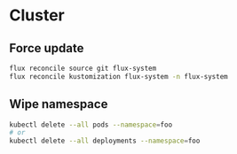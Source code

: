 # Cluster

## Force update

```bash
flux reconcile source git flux-system
flux reconcile kustomization flux-system -n flux-system
```

## Wipe namespace

```bash
kubectl delete --all pods --namespace=foo
# or
kubectl delete --all deployments --namespace=foo
```